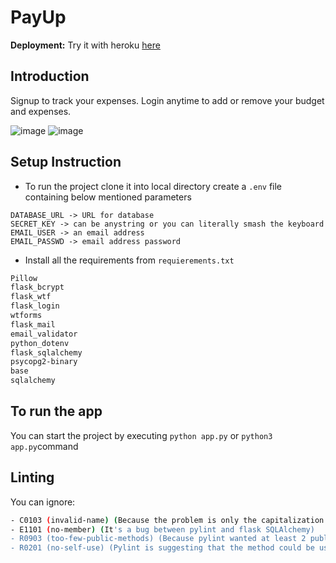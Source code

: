 # PayUp

**Deployment:** Try it with heroku [here](http://payup-sprint-2.herokuapp.com/login)

## Introduction
Signup to track your expenses. Login anytime to add or remove your budget and expenses.

![image](https://user-images.githubusercontent.com/74800828/142094143-343f18f8-d71e-43a2-9ba4-b259351ad6b6.png)
![image](https://user-images.githubusercontent.com/74800828/142093551-70f251dd-642b-4372-9fd9-fac53db957b4.png)

## Setup Instruction
- To run the project clone it into local directory create a ```.env``` file containing below mentioned parameters
```
DATABASE_URL -> URL for database
SECRET_KEY -> can be anystring or you can literally smash the keyboard
EMAIL_USER -> an email address
EMAIL_PASSWD -> email address password
```
- Install all the requirements from ```requierements.txt```
```bash 
Pillow
flask_bcrypt
flask_wtf
flask_login
wtforms
flask_mail
email_validator
python_dotenv
flask_sqlalchemy
psycopg2-binary
base
sqlalchemy
```

## To run the app
You can start the project by executing ```python app.py``` or ```python3 app.py```command

## Linting
You can ignore: 
``` bash
- C0103 (invalid-name) (Because the problem is only the capitalization of variable name)
- E1101 (no-member) (It's a bug between pylint and flask SQLAlchemy)
- R0903 (too-few-public-methods) (Because pylint wanted at least 2 public method for each class)
- R0201 (no-self-use) (Pylint is suggesting that the method could be used as a static function instead)
```